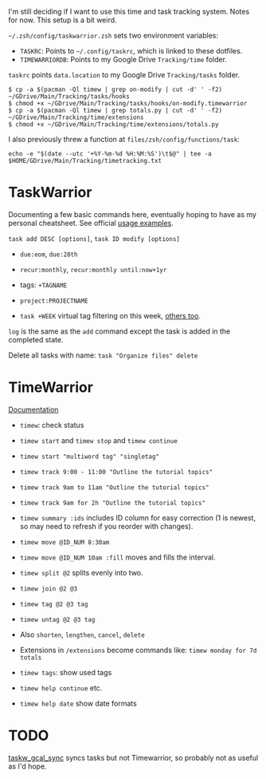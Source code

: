 I'm still deciding if I want to use this time and task tracking system. Notes
for now. This setup is a bit weird.

`~/.zsh/config/taskwarrior.zsh` sets two environment variables:

* `TASKRC`: Points to `~/.config/taskrc`, which is linked to these dotfiles.
* `TIMEWARRIORDB`: Points to my Google Drive `Tracking/time` folder.

`taskrc` points `data.location` to my Google Drive `Tracking/tasks` folder.

    $ cp -a $(pacman -Ql timew | grep on-modify | cut -d' ' -f2) ~/GDrive/Main/Tracking/tasks/hooks
    $ chmod +x ~/GDrive/Main/Tracking/tasks/hooks/on-modify.timewarrior
    $ cp -a $(pacman -Ql timew | grep totals.py | cut -d' ' -f2) ~/GDrive/Main/Tracking/time/extensions
    $ chmod +x ~/GDrive/Main/Tracking/time/extensions/totals.py

I also previously threw a function at `files/zsh/config/functions/task`:

    echo -e "$(date --utc '+%Y-%m-%d %H:%M:%S')\t$@" | tee -a $HOME/GDrive/Main/Tracking/timetracking.txt

# TaskWarrior

Documenting a few basic commands here, eventually hoping to have as my personal
cheatsheet. See official [usage examples][ex].

`task add DESC [options]`, `task ID modify [options]`

* `due:eom`, `due:28th`
* `recur:monthly`, `recur:monthly until:now+1yr`
* tags: `+TAGNAME`
* `project:PROJECTNAME`

* `task +WEEK` virtual tag filtering on this week, [others too](https://taskwarrior.org/docs/tags.html).

`log` is the ѕame as the `add` command except the task is added in the completed
state.

Delete all tasks with name: `task "Organize files" delete`


[ex]: https://taskwarrior.org/docs/examples.html


# TimeWarrior

[Documentation](https://timewarrior.net/docs/)

* `timew`: check status
* `timew start` and `timew stop` and `timew continue`
* `timew start "multiword tag" "singletag"`
* `timew track 9:00 - 11:00 "Outline the tutorial topics"`
* `timew track 9am to 11am "Outline the tutorial topics"`
* `timew track 9am for 2h "Outline the tutorial topics"`


* `timew summary :ids` includes ID column for easy correction (1 is newest, so
  may need to refresh if you reorder with changes).
* `timew move @ID_NUM 8:30am`
* `timew move @ID_NUM 10am :fill` moves and fills the interval.
* `timew split @2` splits evenly into two.
* `timew join @2 @3`
* `timew tag @2 @3 tag`
* `timew untag @2 @3 tag`

* Also `shorten`, `lengthen`, `cancel`, `delete`

* Extensions in `/extensions` become commands like: `timew monday for 7d totals`

* `timew tags`: show used tags
* `timew help continue` etc.
* `timew help date` show date formats



# TODO

[taskw\_gcal\_sync](https://github.com/bergercookie/taskw_gcal_sync) syncs tasks
but not Timewarrior, so probably not as useful as I'd hope.

